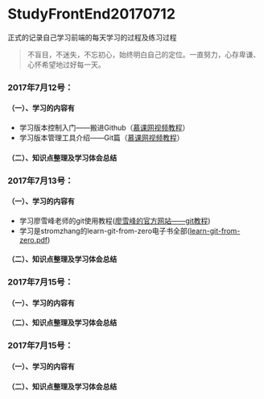 # StudyFrontEnd20170712
正式的记录自己学习前端的每天学习的过程及练习过程
> 不盲目，不迷失，不忘初心，始终明白自己的定位。一直努力，心存卑谦、心怀希望地过好每一天。

### 2017年7月12号：
#### （一）、学习的内容有
- 学习版本控制入门——搬进Github（[慕课网视频教程](http://www.imooc.com/learn/390)）
- 学习版本管理工具介绍——Git篇（[慕课网视频教程](http://www.imooc.com/learn/208)）
#### （二）、知识点整理及学习体会总结

### 2017年7月13号：
#### （一）、学习的内容有
- 学习廖雪峰老师的git使用教程([廖雪峰的官方网站——git教程](http://www.liaoxuefeng.com/wiki/0013739516305929606dd18361248578c67b8067c8c017b000))
- 学习是stromzhang的learn-git-from-zero电子书全部([learn-git-from-zero.pdf](learn-git-from-zero.pdf))
#### （二）、知识点整理及学习体会总结

### 2017年7月15号：
#### （一）、学习的内容有
#### （二）、知识点整理及学习体会总结

### 2017年7月15号：
#### （一）、学习的内容有
#### （二）、知识点整理及学习体会总结